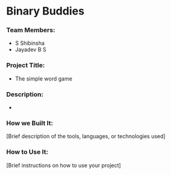 # Binary Buddies

### Team Members:
- S Shibinsha
- Jayadev B S

### Project Title:
- The simple word game

### Description:
- 

### How we Built It:
[Brief description of the tools, languages, or technologies used]

### How to Use It:
[Brief instructions on how to use your project]

